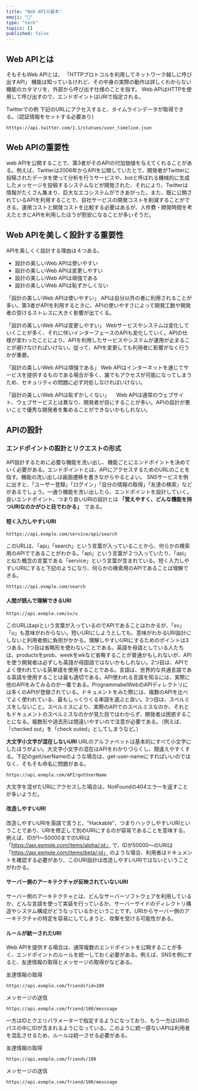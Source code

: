 ```yaml
---
title: "Web APIの基本"
emoji: "🐡"
type: "tech"
topics: []
published: false
---
```



## Web APIとは
そもそもWeb APIとは、
「HTTPプロトコルを利用してネットワーク越しに呼び出すAPI」
機能は知っているけれど、その中身の実際の動作は詳しくわからない機能のカタマリを、外部から呼び出す仕様のことを指す。
Web APIはHTTPを使用して呼び出すので、エンドポイントはURIで指定される。

Twitterでの例
下記のURLにアクセスすると、タイムラインデータが取得できる。（認証情報をセットする必要あり）
```
htttps://api.twitter.com/1.1/statues/user_timeline.json
```

## Web APIの重要性
web APIを公開することで、第3者がそのAPIの付加価値を与えてくれることがある。例えば、Twitterは2006年からAPIを公開していたとで、開発者がTwitterに投稿されたデータを使って分析を行うサービスや、botと呼ばれる機械的に生成したメッセージを投稿するシステムなどが開発された、それにより、Twitterは情報がたくさん集まり、巨大なエコシステムができあがった。また、既に公開されているAPIを利用することで、自社サービスの開発コストを削減することができる。運用コストと開発コストを比較する必要はあるが、人件費・開発時間を考えたときにAPIを利用したほうが割安になることが多いそうだ。


## Web APIを美しく設計する重要性

APIを美しくく設計する理由は４つある。
- 設計の美しいWeb APIは使いやすい
- 設計の美しいWeb APIは変更しやすい
- 設計の美しいWeb APIは頑強である
- 設計の美しいWeb APIは恥ずかしくない

「設計の美しいWeb APIは使いやすい」
APIは自分以外の者に利用されることが多い。第3者がAPIを利用するときに、APIの使いやすさによって開発工数や開発者の受けるストレスに大きく影響が出てくる。

「設計の美しいWeb APIは変更しやすい」
Webサービスやシステムは変化していくことが多く、それに伴いインターフェースのAPIも変化していく。APIの仕様が変わったことにより、APIを利用したサービスやシステムが運用が止まることが避けなければいけない。従って、APIを変更しても利用者に影響がなく行うかが重要。

「設計の美しいWeb APIは頑強である」
Web APIはインターネットを通じてサービスを提供するものである場合が多く、誰でもアクセスが可能になってしまうため、セキュリティの問題に必ず対処しなければいけない。

「設計の美しいWeb APIは恥ずかしくない」
　Web APIは通常のウェブサイト、ウェブサービスとは異なり、開発者が目にすることが多い。APIの設計が悪いことで優秀な開発者を集めることができないかもしれない。
 
 
 ## APIの設計
 ### エンドポイントの設計とリクエストの形式
API設計するために必要な機能を洗い出し、機能ごとにエンドポイントを決めていく必要がある。エンドポイントとは、APIにアクセスするためのURLのことを指す。機能の洗い出しは画面遷移を書きながらやるとよい。
SNSサービスを例に出すと、「ユーザー登録」「ログイン」「自分の情報の取得」「友達の検索」などがあるでしょう。一通り機能を洗い出したら、エンドポイントを設計していく。良いエンドポイント、つまり良いURIの設計とは **「覚えやすく、どんな機能を持つURIなのかがひと目でわかる」**　である。

#### 短く入力しやすいURI
```
htttps://api.exmple.com/service/api/search
```
このURLは、「api」「search」という言葉が入っていることから、何らかの検索用のAPIでであることがわかる。「api」という言葉が２つ入っていたり、「api」と似た概念の言葉である「service」という言葉が含まれている。短く入力しやすいURIにすると下記のようになり、何らかの検索用のAPIであることは理解できる。
```
htttps://api.exmple.com/search
```

#### 人間が読んで理解できるURI
```
https://api.exmple.com/sv/u
```
このURLはapiという言葉が入っているのでAPIであることはわかるが、「sv」「u」も意味がわからない。短いURIにしようとしても、意味がわかるURI設計にしないと利用者側に負担がかかる。理解しやすいURIにするためのポイントは3つある。1つ目は省略形を使わないことである。英語を母語としている人たちは、productsをprob、weekをwkなど省略することが普通かもしれないが、APIを使う開発者は必ずしも英語が母国語ではないかもしれない。2つ目は、APIでよく使われている英単語を使用することである。言語は、世界的な共通言語である英語を使用することは最も適切である。API使われる言語を知るには、実際に他のAPIをみてみるのが一番である。ProgrammabelWebのAPIディレクトリには多くのAPIが登録されている。ドキュメントをみた際には、複数のAPIを比べてよく使われている、最もしっくりくる単語を選ぶと良い。3つ目は、スペルミスをしないこと。スペルミスにより、実際のAPIでのスペルミスなのか、それともドキュメントのスペルミスなのかが見た目ではわからず、開発者は困惑することになる。複数形や過去形は間違いやすいので注意が必要である。（例えば、「checked out」を「check outed」としてしまうなど。）

**大文字小文字が混在しないURI**
URLのアルファベットは基本的にすべて小文字にしたほうがよい。大文字小文字の混在はAPIをわかりづらくし、間違えやすくする。下記のgetUserNameのような場合は、get-user-nameにすればいいのではなく、そもそも命名に問題がある。
```
https://api.exmple.com/API/getUserName
```

大文字を混ぜたURIにアクセスした場合は、NotFoundの404エラーを返すことが多いようだ。

#### 改造しやすいURI
改造しやすいURIを英語で言うと、"Hackable"、つまりハックしやすいURIということであり、URIを修正して別のURIにするのが容易であることを意味する。
例えば、IDが1〜50000までのURIは「https://api.exmple.com/items/alpha/:id」 で、IDが50000〜のURIは「https://api.exmple.com/items/beta/:id」 のような場合、利用者はドキュメントを確認する必要があり、このURI設計は改造しやすいURIではないということがわかる。

#### サーバー側のアーキテクチャが反映されていないURI
サーバー側のアーキテクチャとは、どんなサーバーソフトウェアを利用しているか、どんな言語を使って実装を行っているか、サーバーサイドのディレクトリ構造やシステム構成がどうなっているかということです。URIからサーバー側のアーキテクチャの特定を容易にしてしまうと、攻撃を受ける可能性がある。

#### ルールが統一されたURI

Web APIを提供する場合は、通常複数のエンドポイントを公開することが多く、エンドポイントのルールを統一しておく必要がある。例えば、SNSを例にすると、友達情報の取得とメッセージの取得がなどある。

友達情報の取得
```
https://api.exmple.com/friends?id=100
```

メッセージの送信
```
https://api.exmple.com/friend/100/messsage
```
一方はIDとクエリパラメーターで指定するようになっており、もう一方はURIのパスの中にIDが含まれるようになっている。このように統一感ないAPIは利用者を混乱させるため、ルールは統一させる必要がある。

友達情報の取得
```
https://api.exmple.com/friends/100
```

メッセージの送信
```
https://api.exmple.com/friend/100/messsage
```